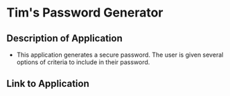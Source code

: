 # Tim's Password Generator

## Description of Application

- This application generates a secure password. The user is given several options of criteria to include in their password.


## Link to Application


